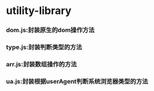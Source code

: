# utility-library
### dom.js:封装原生的dom操作方法
### type.js:封装判断类型的方法
### arr.js:封装数组操作的方法
### ua.js:封装根据userAgent判断系统浏览器类型的方法